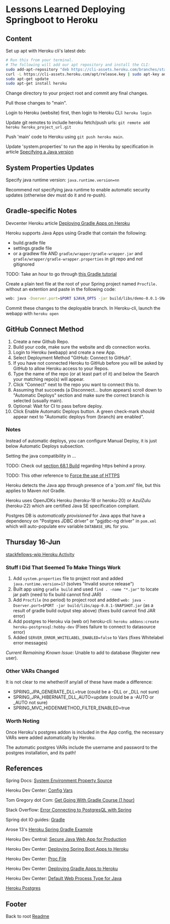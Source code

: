 # Lessons Learned Deploying Springboot to Heroku

## Content

Set up apt with Heroku cli's latest deb:

```sh
# Run this from your terminal.
# The following will add our apt repository and install the CLI:
sudo add-apt-repository "deb https://cli-assets.heroku.com/branches/stable/apt ./"
curl -L https://cli-assets.heroku.com/apt/release.key | sudo apt-key add -
sudo apt-get update
sudo apt-get install heroku
```

Change directory to your project root and commit any final changes.

Pull those changes to "main".

Login to Heroku (website) first, then login to Heroku CLI: `heroku login`

Update git remotes to include heroku fetch/push urls: `git remote add heroku heroku_project_url.git`

Push 'main' code to Heroku using `git push heroku main`.

Update 'system.properties' to run the app in Heroku by specification in article [Specifying a Java version](https://devcenter.heroku.com/articles/java-support#specifying-a-java-version)

## System Properties Updates

Specify java runtime version: `java.runtime.version=nn`

Recommend *not* specifying java runtime to enable automatic security updates (otherwise dev must do it and re-push).

## Gradle-specific Notes

Devcenter Heroku article [Deploying Gradle Apps on Heroku](https://devcenter.heroku.com/articles/deploying-gradle-apps-on-heroku)

Heroku supports Java Apps using Gradle that contain the following:

- build.gradle file
- settings.gradle file
- or a gradlew file AND `gradle/wrapper/gradle-wrapper.jar` and `gradle/wrapper/gradle-wrapper.properties` in git repo and *not* gitignored

TODO: Take an hour to go through [this Gradle tutorial](https://learn.tomgregory.com/courses/get-going-with-gradle)

Create a plain text file at the root of your Spring project named `Procfile.` without an extention and paste in the following code:

```sh
web: java -Dserver.port=$PORT $JAVA_OPTS -jar build/libs/demo-0.0.1-SNAPSHOT.jar
```

Commit these changes to the deployable branch. In Heroku-cli, launch the webapp with `heroku open`

## GitHub Connect Method

1. Create a new Github Repo.
1. Build your code, make sure the website and db connection works.
1. Login to Heroku (webapp) and create a new App.
1. Select Deployment Method "GitHub: Connect to GitHub".
1. If you have not connected Heroku to GitHub before you will be asked by GitHub to allow Heroku access to your Repos.
1. Type the name of the repo (or at least part of it) and below the Search your matching repo(s) will appear.
1. Click "Connect" next to the repo you want to connect this to.
1. Assuming that succeeds (a Disconnect... buton appears) scroll down to "Automatic Deploys" section and make sure the correct branch is selected (usually main).
1. Optional: Wait for CI to pass before deploy.
1. Click Enable Automatic Deploys button. A green check-mark should appear next to "Automatic deploys from (branch) are enabled".

### Notes

Instead of automatic deploys, you can configure Manual Deploy, it is just below Automatic Deploys subsection.

Setting the java compatibility in ...

TODO: Check out [section 68.1 Build](https://docs.spring.io/spring-boot/docs/1.1.4.RELEASE/reference/htmlsingle/#common-application-properties) regarding https behind a proxy.

TODO: This other reference to [Force the use of HTTPS](https://devcenter.heroku.com/articles/preparing-a-spring-boot-app-for-production-on-heroku)

Heroku detects the Java app through presence of a 'pom.xml' file, but this applies to Maven *not* Gradle.

Heroku uses OpenJDKs Heroku (heroku-18 or heroku-20) or AzulZulu (heroku-22) which are certified Java SE specification compliant.

Postgres DB is *automatically provisioned* for Java apps that have a dependency on "Postgres JDBC driver" or "pgjdbc-ng driver" in `pom.xml` which will auto-populate env variable `DATABASE_URL` for you.

## Thursday 16-Jun

[stackfellows-wip Heroku Activity](https://dashboard.heroku.com/apps/stackfellows-wip/activity)

### Stuff I Did That Seemed To Make Things Work

1. Add `system.properties` file to project root and added `java.runtime.version=17` (solves "Invalid source release")
1. Built app using `gradle build` and used `find . -name "*.jar"` to locate jar path (need to fix build cannot find JAR)
1. Add `Procfile` (no period) to project root and added `web: java -Dserver.port=$PORT -jar build/libs/app-0.0.1-SNAPSHOT.jar` (as a result of gradle build output step above) (fixes build cannot find JAR error)
1. Add postgres to Heroku via (web or) heroku-cli: `heroku addons:create heroku-postgresql:hobby-dev` (Fixes failure to connect to datasource error)
1. Added `SERVER_ERROR_WHITELABEL_ENABLED=false` to Vars (fixes Whitelabel error messages)

*Current Remaining Known Issue*: Unable to add to database (Register new user).

### Other VARs Changed

It is not clear to me whether/if any/all of these have made a difference:

- SPRING_JPA_GENERATE_DLL=true (could be a -DLL or _DLL not sure)
- SPRING_JPA_HIBERNATE_DLL_AUTO=update (could be a -AUTO or _AUTO not sure)
- SPRING_MVC_HIDDENMETHOD_FILTER_ENABLED=true

### Worth Noting

Once Heroku's postgres addon is included in the App config, the necessary VARs were added automatically by Heroku.

The automatic postgres VARs include the username and password to the postgres installation, and its path!

## References

Spring Docs: [System Environment Property Source](https://docs.spring.io/spring-framework/docs/current/javadoc-api/org/springframework/core/env/SystemEnvironmentPropertySource.html)

Heroku Dev Center: [Config Vars](https://devcenter.heroku.com/articles/config-vars)

Tom Gregory dot Com: [Get Going With Gradle Course (1 hour)](https://learn.tomgregory.com/courses/get-going-with-gradle)

Stack Overflow: [Error Connecting to PostgresQL with Spring](https://stackoverflow.com/questions/68850665/failed-connection-when-trying-for-heroku-postgresql-with-spring)

Spring dot IO guides: [Gradle](https://spring.io/guides/gs/gradle/)

Arose 13's [Heroku Spring Gradle Example](https://github.com/arose13/Heroku-Spring-Gradle_Example/blob/master/build.gradle)

Heroku Dev Central: [Secure Java Web App for Production](https://devcenter.heroku.com/articles/preparing-a-java-web-app-for-production-on-heroku)

Heroku Dev Center: [Deploying  Spring Boot Apps to Heroku](https://devcenter.heroku.com/articles/deploying-spring-boot-apps-to-heroku)

Heroku Dev Center: [Proc File](https://devcenter.heroku.com/articles/procfile)

Heroku Dev Center: [Deploying Gradle Apps to Heroku](https://devcenter.heroku.com/articles/deploying-gradle-apps-on-heroku)

Heroku Dev Center: [Default Web Process Type for Java](https://devcenter.heroku.com/articles/java-support#default-web-process-type)

[Heroku Postgres](https://elements.heroku.com/addons/heroku-postgresql)


## Footer

Back to root [Readme](../README.html)
